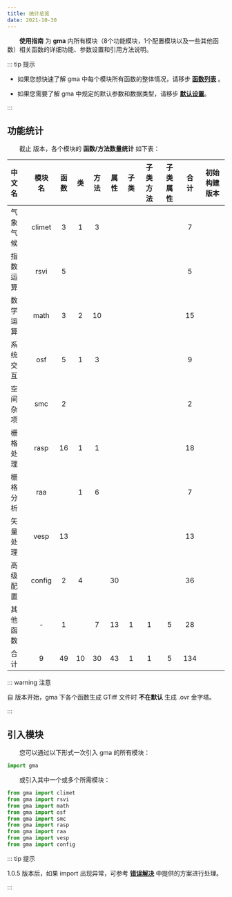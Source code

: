 ```yaml
---
title: 统计总览
date: 2021-10-30
---
```


**&emsp;&emsp;使用指南** 为 **gma** 内所有模块（8个功能模块，1个配置模块以及一些其他函数）相关函数的详细功能、参数设置和引用方法说明。

::: tip 提示

* 如果您想快速了解 gma 中每个模块所有函数的整体情况，请移步 **[函数列表](Function.html)** 。

* 如果您需要了解 gma 中规定的默认参数和数据类型，请移步 **[默认设置](/Explore/Default.html)**。

:::

## 功能统计

&emsp;&emsp;截止 <Badge text="1.0.10" vertical='middle'/>  版本，各个模块的 **函数/方法数量统计** 如下表：

|  中文名  | 模块名 | 函数 |  类  | 方法 | 属性 | 子类 | 子类方法 | 子类属性 | 合计 | 初始构建版本 |
| :------- | :----: | :--: | :--: | :----: | :----: | :--: | :------: | :------: | :--: | :--: |
| 气象气候 | climet | 3 | 1 | 3 |  |  |  |  | 7 |<Badge text="1.0.10" vertical='middle'/>|
| 指数运算 | rsvi |  5   |      |        |        |      |          |          |  5   |<Badge text="1.0.10" vertical='middle'/>|
| 数学运算 |  math  |  3   |  2   |   10   |        |      |          |          |  15  |<Badge text="1.0.0" vertical='middle'/>|
| 系统交互 |  osf   |  5   |  1   |   3    |        |      |          |          |  9   |<Badge text="1.0.0" vertical='middle'/>|
| 空间杂项 |  smc   |  2   |      |        |        |      |          |          |  2   |<Badge text="1.0.5" vertical='middle'/>|
| 栅格处理 |  rasp  |  16  |  1   |   1    |        |      |          |          |  18  |<Badge text="1.0.0" vertical='middle'/>|
| 栅格分析 |  raa   |      |  1   |   6    |        |      |          |          |  7   |<Badge text="1.0.7" vertical='middle'/>|
| 矢量处理 |  vesp  |  13  |      |        |        |      |          |          |  13  |<Badge text="1.0.0" vertical='middle'/>|
| 高级配置 | config |  2   |  4   |        |   30   |      |          |          |  36  |<Badge text="1.0.7" vertical='middle'/>|
| 其他函数 |   -    |  1   |      |   7    |   13   |  1   |    1     |    5     |  28  |<Badge text="1.0.6" vertical='middle'/>|
|   合计   |   9    |  49  |  10  |   30   |   43   |  1   |    1     |    5     | 134  ||

::: warning 注意

自 <Badge text="1.0.7" vertical='middle'/>  版本开始，gma 下各个函数生成 GTiff 文件时 **不在默认** 生成 .ovr 金字塔。

:::

## 引入模块

&emsp;&emsp;您可以通过以下形式一次引入 gma 的所有模块：

```python
import gma
```

&emsp;&emsp;或引入其中一个或多个所需模块：

```python
from gma import climet
from gma import rsvi
from gma import math
from gma import osf
from gma import smc
from gma import rasp
from gma import raa
from gma import vesp
from gma import config
```

::: tip 提示

1.0.5 版本后，如果 import 出现异常，可参考 **[错误解决](/Install.html#错误解决)** 中提供的方案进行处理。

:::

